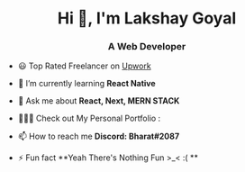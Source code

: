 <h1 align="center" font="yellow">Hi 👋, I'm Lakshay Goyal</h1>
<h3 align="center">A Web Developer</h3>

- 😃 Top Rated Freelancer on <a href='https://www.upwork.com/freelancers/~0191ee67fea880bf07' target="_blank">Upwork<a/>

- 🌱 I’m currently learning **React Native**

- 💬 Ask me about **React, Next, MERN STACK**
  
- 🧑🏻‍💻 Check out My Personal Portfolio :  

- 📫 How to reach me **Discord: Bharat#2087**

- ⚡ Fun fact **Yeah There's Nothing Fun >_< :( **


<!---
lakshaygoyal01/lakshaygoyal01 is a ✨ special ✨ repository because its `README.md` (this file) appears on your GitHub profile.
You can click the Preview link to take a look at your changes.
--->
